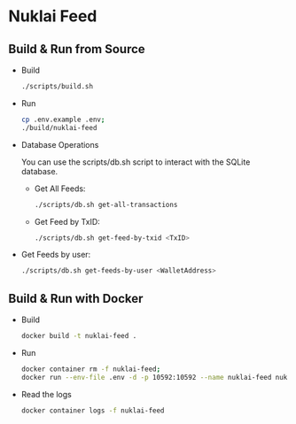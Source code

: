 # Nuklai Feed

## Build & Run from Source

- Build

  ```bash
  ./scripts/build.sh
  ```

- Run

  ```bash
  cp .env.example .env;
  ./build/nuklai-feed
  ```

- Database Operations

  You can use the scripts/db.sh script to interact with the SQLite database.

  - Get All Feeds:

    ```bash
    ./scripts/db.sh get-all-transactions
    ```

  - Get Feed by TxID:

    ```bash
    ./scripts/db.sh get-feed-by-txid <TxID>
    ```

- Get Feeds by user:

  ```bash
  ./scripts/db.sh get-feeds-by-user <WalletAddress>
  ```

## Build & Run with Docker

- Build

  ```bash
  docker build -t nuklai-feed .
  ```

- Run

  ```bash
  docker container rm -f nuklai-feed;
  docker run --env-file .env -d -p 10592:10592 --name nuklai-feed nuklai-feed
  ```

- Read the logs

  ```bash
  docker container logs -f nuklai-feed
  ```
